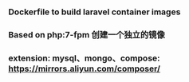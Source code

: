 # ###########################################################

### Dockerfile to build laravel container images

### Based on php:7-fpm 创建一个独立的镜像

### extension: mysql、mongo、compose: https://mirrors.aliyun.com/composer/

# ###########################################################